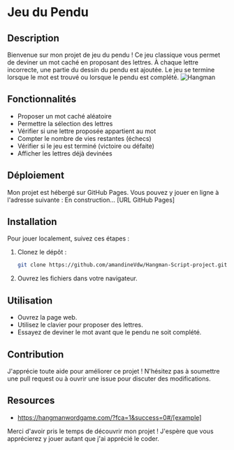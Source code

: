 # Jeu du Pendu

## Description

Bienvenue sur mon projet de jeu du pendu ! Ce jeu classique vous permet de deviner un mot caché en proposant des lettres. À chaque lettre incorrecte, une partie du dessin du pendu est ajoutée. Le jeu se termine lorsque le mot est trouvé ou lorsque le pendu est complété.
![Hangman](https://media.giphy.com/media/l378khQxt68syiWJy/giphy.gif)

## Fonctionnalités

- Proposer un mot caché aléatoire
- Permettre la sélection des lettres
- Vérifier si une lettre proposée appartient au mot
- Compter le nombre de vies restantes (échecs)
- Vérifier si le jeu est terminé (victoire ou défaite)
- Afficher les lettres déjà devinées

## Déploiement

Mon projet est hébergé sur GitHub Pages. Vous pouvez y jouer en ligne à l'adresse suivante : En construction... [URL GitHub Pages]

## Installation

Pour jouer localement, suivez ces étapes :

1. Clonez le dépôt :

    ```bash
    git clone https://github.com/amandineVdw/Hangman-Script-project.git
    ```

2. Ouvrez  les fichiers dans votre navigateur.

## Utilisation

- Ouvrez la page web.
- Utilisez le clavier pour proposer des lettres.
- Essayez de deviner le mot avant que le pendu ne soit complété.

## Contribution

J'apprécie toute aide pour améliorer ce projet ! N'hésitez pas à soumettre une pull request ou à ouvrir une issue pour discuter des modifications.

## Resources
* https://hangmanwordgame.com/?fca=1&success=0#/[example]

Merci d'avoir pris le temps de découvrir mon projet ! J'espère que vous apprécierez y jouer autant que j'ai apprécié le coder.
